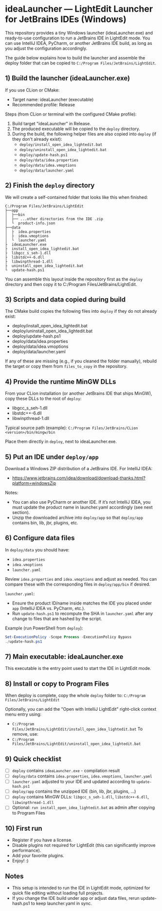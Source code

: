 # ideaLauncher — LightEdit Launcher for JetBrains IDEs (Windows)

This repository provides a tiny Windows launcher (ideaLauncher.exe) and ready-to-use configuration to run a JetBrains
IDE in LightEdit mode. You can use IntelliJ IDEA, PyCharm, or another JetBrains IDE build, as long as you adjust the
configuration accordingly.

The guide below explains how to build the launcher and assemble the deploy folder that can be copied to `C:/Program Files/JetBrains/LightEdit`.

## 1) Build the launcher (ideaLauncher.exe)

If you use CLion or CMake:

- Target name: ideaLauncher (executable)
- Recommended profile: Release

Steps (from CLion or terminal with the configured CMake profile):

1. Build target "ideaLauncher" in Release.
2. The produced executable will be copied to the `deploy` directory.
3. During the build, the following helper files are also copied into `deploy` (if they don't already exist):
   - `deploy/install_open_idea_lightedit.bat`
   - `deploy/uninstall_open_idea_lightedit.bat`
   - `deploy/update-hash.ps1`
   - `deploy/data/idea.properties`
   - `deploy/data/idea.vmoptions`
   - `deploy/data/launcher.yaml`

## 2) Finish the `deploy` directory

We will create a self-contained folder that looks like this when finished:

```plaintext
C:/Program Files/JetBrains/LightEdit
├──app
│  ├──bin
│  ├── ...other directories from the IDE .zip
│  └  product-info.json
├──data
│  ├  idea.properties
│  ├  idea.vmoptions
│  └  launcher.yaml
├  ideaLauncher.exe
├  install_open_idea_lightedit.bat
├  libgcc_s_seh-1.dll
├  libstdc++-6.dll
├  libwinpthread-1.dll
├  uninstall_open_idea_lightedit.bat
└  update-hash.ps1
```

You can assemble this layout inside the repository first as the `deploy` directory and then copy it to C:/Program
Files/JetBrains/LightEdit.

## 3) Scripts and data copied during build

The CMake build copies the following files into `deploy` if they do not already exist:

- deploy/install_open_idea_lightedit.bat
- deploy/uninstall_open_idea_lightedit.bat
- deploy/update-hash.ps1
- deploy/data/idea.properties
- deploy/data/idea.vmoptions
- deploy/data/launcher.yaml

If any of these are missing (e.g., if you cleaned the folder manually), rebuild the target or copy them from `files_to_copy` in the repository.

## 4) Provide the runtime MinGW DLLs

From your CLion installation (or another JetBrains IDE that ships MinGW), copy these DLLs to the root of `deploy`:

- libgcc_s_seh-1.dll
- libstdc++-6.dll
- libwinpthread-1.dll

Typical source path (example):
`C:/Program Files/JetBrains/CLion <version>/bin/mingw/bin`

Place them directly in `deploy`, next to ideaLauncher.exe.

## 5) Put an IDE under `deploy/app`

Download a Windows ZIP distribution of a JetBrains IDE. For IntelliJ IDEA:

- https://www.jetbrains.com/idea/download/download-thanks.html?platform=windowsZip

Notes:

- You can also use PyCharm or another IDE. If it’s not IntelliJ IDEA, you must update the product name in launcher.yaml
  accordingly (see next section).
- Unzip the downloaded archive into `deploy/app` so that `deploy/app` contains bin, lib, jbr, plugins, etc.

## 6) Configure data files

In `deploy/data` you should have:

- `idea.properties`
- `idea.vmoptions`
- `launcher.yaml`

Review `idea.properties` and `idea.vmoptions` and adjust as needed. You can compare these with the corresponding files
in `deploy/app/bin` if desired.

`launcher.yaml`:

- Ensure the product ID/name inside matches the IDE you placed under `app` (IntelliJ IDEA vs. PyCharm, etc.).
- Run `update-hash.ps1` to recompute the SHA in `launcher.yaml` after any change to files that are hashed by
  the script.

Example (run PowerShell from `deploy`):
```powershell
Set-ExecutionPolicy -Scope Process -ExecutionPolicy Bypass
./update-hash.ps1
```

## 7) Main executable: ideaLauncher.exe

This executable is the entry point used to start the IDE in LightEdit mode.

## 8) Install or copy to Program Files

When deploy is complete, copy the whole `deploy` folder to:
`C:/Program Files/JetBrains/LightEdit`

Optionally, you can add the "Open with IntelliJ LightEdit" right-click context menu entry using:

- `C:/Program Files/JetBrains/LightEdit/install_open_idea_lightedit.bat`
  To remove, use:
- `C:/Program Files/JetBrains/LightEdit/uninstall_open_idea_lightedit.bat`

## 9) Quick checklist

- [ ] `deploy` contains `ideaLauncher.exe` - compilation result
- [ ] `deploy/data` contains `idea.properties`, `idea.vmoptions`, `launcher.yaml`
- [ ] `launcher.yaml` adjusted to your IDE and updated according to `update-hash.ps1`
- [ ] `deploy/app` contains the unzipped IDE (bin, lib, jbr, plugins, ...)
- [ ] `deploy` contains MinGW DLLs: `libgcc_s_seh-1.dll`, `libstdc++-6.dll`, `libwinpthread-1.dll`
- [ ] Optional: `run install_open_idea_lightedit.bat` as admin after copying to Program Files

## 10) First run

- Register if you have a license.
- Disable plugins not required for LightEdit (this can significantly improve performance).
- Add your favorite plugins.
- Enjoy! :)

## Notes

- This setup is intended to run the IDE in LightEdit mode, optimized for quick file editing without loading full
  projects.
- If you change the IDE build under app or adjust data files, rerun update-hash.ps1 to keep launcher.yaml in sync.
